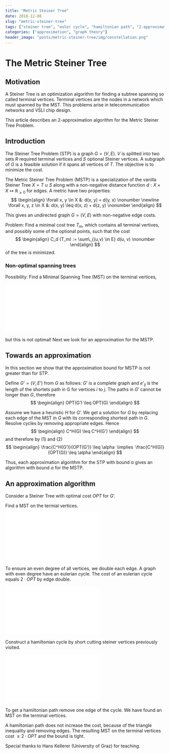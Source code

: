 ```yaml
---
title: "Metric Steiner Tree"
date: 2018-12-08
slug: "metric-steiner-tree"
tags: ["steiner tree", "euler cycle", "hamiltonian path", "2-approximation", "measure theory"]
categories: ["approximation", "graph theory"]
header_image: "posts/metric-steiner-tree/img/constellation.png"
---
```



The Metric Steiner Tree
=======================

## Motivation

A Steiner Tree is an optimization algorithm for finding a subtree spanning so called terminal vertices.
Terminal vertices are the nodes in a network which must spanned by the MST.
This problems arise in telecommunication networks and VSLI chip design.

This article describes an 2-approximation algorithm for the Metric Steiner Tree Problem.


## Introduction

The Steiner Tree Problem (STP) is a graph $G = (V, E)$.
$V$ is splitted into two sets $R$ required terminal vertices and $S$ optional Steiner vertices.
A subgraph of $G$ is a feasible solution if it spans all vertices of $T$.
The objective is to minimize the cost. 

The Metric Steiner Tree Problem (MSTP) is a specialization of the vanilla Steiner Tree $X = T \cup S$ along with a non-negative distance function $d : X \times X \mapsto \mathbb{R}_{\geq 0}$ for edges.
A metric have two properties: 
$$
\begin{align}
    \forall x, y \in X &: d(x, y) = d(y, x) \nonumber \newline
    \forall x, y, z \in X &: d(x, y) \leq d(x, z) + d(z, y)  \nonumber
\end{align}
$$

This gives an undirected graph $G = (V, E)$ with non-negative edge costs. 

Problem: Find a minimal cost tree $T_m$, which contains all terminal vertives, and possibly some of the optional points, such that the cost
$$
\begin{align}
	C_d (T_m) := \sum\_{(u,v) \in E} d(u, v) \nonumber
\end{align}
$$
of the tree is minimized. 


### Non-optimal spanning trees
Possibility: Find a Minimal Spanning Tree (MST) on the terminal vertices,

![](img/k4-mst.pdf) 

but this is not optimal!
Next we look for an approximation for the MSTP.

## Towards an approximation

In this section we show that the approximation bound for MSTP is not greater than for STP.

Define $G’ = (V, E’$) from $G$ as follows: $G’$ is a complete graph and $e’_{ij}$ is the length of the shortets path in G for vertices $i$ to $j$.
The paths in $G'$ cannot be longer than $G$, therefore
$$
\begin{align}
    OPT(G’) \leq OPT(G)
\end{align}
$$

Assume we have a heuristic $H$ for $G’$. 
We get a solution for $G$ by replacing each edge of the MST in $G$ with its corresponding shortest path in $G$. Resolve cycles by removing appropriate edges. Hence
$$
\begin{align}
    C^H(G) \leq C^H(G’)
\end{align}
$$
and therefore by (1) and (2)
$$
\begin{align}
    \frac{C^H(G’)}{OPT(G’)} \leq \alpha  \implies  \frac{C^H(G)}{OPT(G)} \leq \alpha
\end{align}
$$

Thus, each approximation algorithm for the STP with bound $\alpha$ gives an algorithm with bound $\alpha$ for the MSTP.

## An approximation algorithm

Consider a Steiner Tree with optimal cost $OPT$ for $G’$. 

Find a MST on the termial vertices.

![](img/mst.pdf) 

To ensure an even degree of all vertices, we double each edge.
A graph with even degree have an eulerian cycle.
The cost of an eulerian cycle equals $2 \cdot OPT$ by edge double. 

![](img/double-the-edges.pdf) 

Construct a hamiltonian cycle by short cutting steiner vertices previously visited. 

![](img/mst-st.pdf)

To get a hamiltonian path remove one edge of the cycle.
We have found an MST on the terminal vertices.


A hamiltonian path does not increase the cost, because of the triangle inequality and removing edges. 
The resulting MST on the terminal vertices cost $\leq 2 \cdot OPT$ and the bound is tight.

Special thanks to Hans Kellerer (University of Graz) for teaching.
